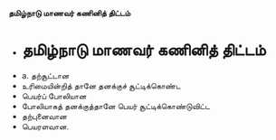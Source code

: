 **தமிழ்நாடு மாணவர் கணினித் திட்டம்**
- # தமிழ்நாடு மாணவர் கணினித் திட்டம்
- a. தற்சூட்டான
- உரிமையின்றித் தானே தனக்குச் சூட்டிக்கொண்ட
- பெயர்ப் போலியான
- போலியாகத் தனக்குத்தானே பெயர் சூட்டிக்கொண்டுவிட்ட
- தற்புனைவான
- பெயரளவான.

